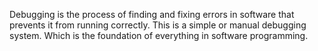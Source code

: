 Debugging is the process of finding and fixing errors in software that prevents it from running correctly.
This is a simple or manual debugging system. Which is the foundation of everything in software programming.
